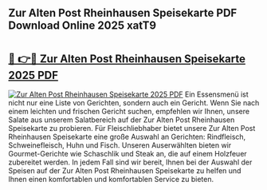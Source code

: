 ## Zur Alten Post Rheinhausen Speisekarte PDF Download Online 2025 xatT9

# <h2><a href="http://gc8zql.nevu.top/?p=Zur+Alten+Post+Rheinhausen+Speisekarte">🔗 👉🔴 Zur Alten Post Rheinhausen Speisekarte 2025 PDF</a></h2>

[![Zur Alten Post Rheinhausen Speisekarte 2025 PDF](https://i.imgur.com/dBaPXMq.png)](http://gc8zql.nevu.top/?p=Zur+Alten+Post+Rheinhausen+Speisekarte)
Ein Essensmenü ist nicht nur eine Liste von Gerichten, sondern auch ein Gericht. Wenn Sie nach einem leichten und frischen Gericht suchen, empfehlen wir Ihnen, unsere Salate aus unserem Salatbereich auf der Zur Alten Post Rheinhausen Speisekarte zu probieren. Für Fleischliebhaber bietet unsere Zur Alten Post Rheinhausen Speisekarte eine große Auswahl an Gerichten: Rindfleisch, Schweinefleisch, Huhn und Fisch. Unseren Auserwählten bieten wir Gourmet-Gerichte wie Schaschlik und Steak an, die auf einem Holzfeuer zubereitet werden. In jedem Fall sind wir bereit, Ihnen bei der Auswahl der Speisen auf der Zur Alten Post Rheinhausen Speisekarte zu helfen und Ihnen einen komfortablen und komfortablen Service zu bieten.
